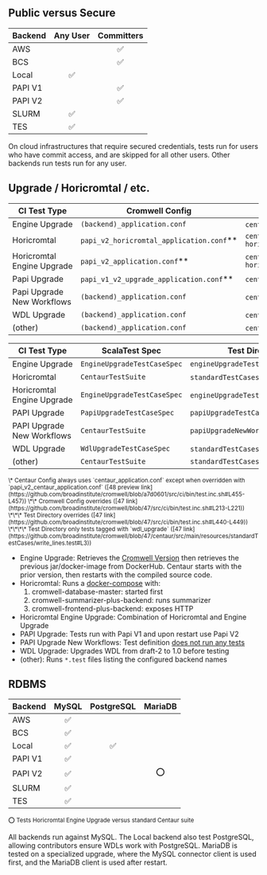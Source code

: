 ## Public versus Secure

| Backend | Any User | Committers |
|---------|:--------:|:----------:|
| AWS     |          |     ✅     |
| BCS     |          |     ✅     |
| Local   |    ✅    |            |
| PAPI V1 |          |     ✅     |
| PAPI V2 |          |     ✅     |
| SLURM   |    ✅    |            |
| TES     |    ✅    |            |

On cloud infrastructures that require secured credentials, tests run for users who have commit access, and are skipped for all other users. Other backends run tests run for any user.

## Upgrade / Horicromtal / etc.

| CI Test Type                  | Cromwell Config                          | Centaur Config                                         |
|-------------------------------|------------------------------------------|--------------------------------------------------------|
| Engine Upgrade                | `(backend)_application.conf`             | `centaur_application.conf`*                            |
| Horicromtal                   | `papi_v2_horicromtal_application.conf`** | `centaur_application_`<br>`horicromtal.conf`           |
| Horicromtal<br>Engine Upgrade | `papi_v2_application.conf`**             | `centaur_application_`<br>`horicromtal_no_assert.conf` |
| Papi Upgrade                  | `papi_v1_v2_upgrade_application.conf`**  | `centaur_application.conf`*                            |
| Papi Upgrade<br>New Workflows | `(backend)_application.conf`             | `centaur_application.conf`*                            |
| WDL Upgrade                   | `(backend)_application.conf`             | `centaur_application.conf`*                            |
| (other)                       | `(backend)_application.conf`             | `centaur_application.conf`*                            |

| CI Test Type                  | ScalaTest Spec              | Test Directory                      |
|-------------------------------|-----------------------------|-------------------------------------|
| Engine Upgrade                | `EngineUpgradeTestCaseSpec` | `engineUpgradeTestCases`            |
| Horicromtal                   | `CentaurTestSuite`          | `standardTestCases`***              |
| Horicromtal<br>Engine Upgrade | `EngineUpgradeTestCaseSpec` | `engineUpgradeTestCases`***         |
| PAPI Upgrade                  | `PapiUpgradeTestCaseSpec`   | `papiUpgradeTestCases`              |
| PAPI Upgrade<br>New Workflows | `CentaurTestSuite`          | `papiUpgradeNewWorkflowsTestCases`  |
| WDL Upgrade                   | `WdlUpgradeTestCaseSpec`    | `standardTestCases`****             |
| (other)                       | `CentaurTestSuite`          | `standardTestCases`                 |

<small>
\* Centaur Config always uses `centaur_application.conf` except when overridden with `papi_v2_centaur_application.conf`
  ([48 preview link](https://github.com/broadinstitute/cromwell/blob/a7d0601/src/ci/bin/test.inc.sh#L455-L457))  
\*\* Cromwell Config overrides
  ([47 link](https://github.com/broadinstitute/cromwell/blob/47/src/ci/bin/test.inc.sh#L213-L221))  
\*\*\* Test Directory overrides
  ([47 link](https://github.com/broadinstitute/cromwell/blob/47/src/ci/bin/test.inc.sh#L440-L449))  
\*\*\*\* Test Directory only tests tagged with `wdl_upgrade`
  ([47 link](https://github.com/broadinstitute/cromwell/blob/47/centaur/src/main/resources/standardTestCases/write_lines.test#L3))  
</small>

- Engine Upgrade: Retrieves the [Cromwell Version](https://github.com/broadinstitute/cromwell/blob/47/project/Version.scala#L8) then retrieves the previous jar/docker-image from DockerHub. Centaur starts with the prior version, then restarts with the compiled source code.
- Horicromtal: Runs a [docker-compose](https://github.com/broadinstitute/cromwell/blob/47/src/ci/docker-compose/docker-compose-horicromtal.yml) with:
    1. cromwell-database-master: started first
    2. cromwell-summarizer-plus-backend: runs summarizer
    3. cromwell-frontend-plus-backend: exposes HTTP
- Horicromtal Engine Upgrade: Combination of Horicromtal and Engine Upgrade
- PAPI Upgrade: Tests run with Papi V1 and upon restart use Papi V2
- PAPI Upgrade New Workflows: Test definition [does not run any tests](https://travis-ci.org/broadinstitute/cromwell/jobs/475378412)
- WDL Upgrade: Upgrades WDL from draft-2 to 1.0 before testing
- (other): Runs `*.test` files listing the configured backend names

## RDBMS

| Backend | MySQL  | PostgreSQL  | MariaDB  |
|---------|:------:|:-----------:|:--------:|
| AWS     |   ✅   |             |          |
| BCS     |   ✅   |             |          |
| Local   |   ✅   |      ✅     |          |
| PAPI V1 |   ✅   |             |          |
| PAPI V2 |   ✅   |             |    ⭕    |
| SLURM   |   ✅   |             |          |
| TES     |   ✅   |             |          |

<small>
⭕ Tests Horicromtal Engine Upgrade versus standard Centaur suite
</small>

All backends run against MySQL. The Local backend also test PostgreSQL, allowing contributors ensure WDLs work with PostgreSQL. MariaDB is tested on a specialized upgrade, where the MySQL connector client is used first, and the MariaDB client is used after restart.
